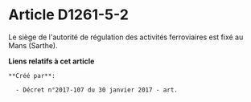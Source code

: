 # Article D1261-5-2

Le siège de l'autorité de régulation des activités ferroviaires est fixé au Mans (Sarthe).

**Liens relatifs à cet article**

	**Créé par**:

	  - Décret n°2017-107 du 30 janvier 2017 - art.
